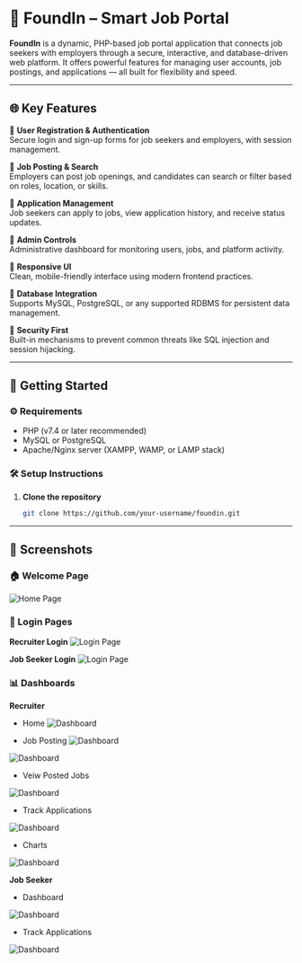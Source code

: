 # 💼 FoundIn – Smart Job Portal

**FoundIn** is a dynamic, PHP-based job portal application that connects job seekers with employers through a secure, interactive, and database-driven web platform. It offers powerful features for managing user accounts, job postings, and applications — all built for flexibility and speed.

---

## 🌐 Key Features

🔹 **User Registration & Authentication**  
Secure login and sign-up forms for job seekers and employers, with session management.

🔹 **Job Posting & Search**  
Employers can post job openings, and candidates can search or filter based on roles, location, or skills.

🔹 **Application Management**  
Job seekers can apply to jobs, view application history, and receive status updates.

🔹 **Admin Controls**  
Administrative dashboard for monitoring users, jobs, and platform activity.

🔹 **Responsive UI**  
Clean, mobile-friendly interface using modern frontend practices.

🔹 **Database Integration**  
Supports MySQL, PostgreSQL, or any supported RDBMS for persistent data management.

🔹 **Security First**  
Built-in mechanisms to prevent common threats like SQL injection and session hijacking.

---

## 🚀 Getting Started

### ⚙️ Requirements

- PHP (v7.4 or later recommended)  
- MySQL or PostgreSQL  
- Apache/Nginx server (XAMPP, WAMP, or LAMP stack)

### 🛠️ Setup Instructions

1. **Clone the repository**
   ```bash
   git clone https://github.com/your-username/foundin.git

--- 
## 📸 Screenshots

### 🏠 Welcome Page
![Home Page](assests/screenshots/Welcom_page.jpg)

### 🔐 Login Pages
**Recruiter Login**
![Login Page](assests/screenshots/Recruiter_login_page.jpg)


**Job Seeker Login**
![Login Page](assests/screenshots/Jobseeker_login_page.jpg)

### 📊 Dashboards
**Recruiter**
- Home
![Dashboard](assests/screenshots/Recruiter_Home_page.jpg)

- Job Posting
![Dashboard](assests/screenshots/Recruiter_job_post_1.jpg)


![Dashboard](assests/screenshots/Recruiter_job_post_2.jpg)

- Veiw Posted Jobs

![Dashboard](assests/screenshots/Recruiter_posted_jobs.jpg)

- Track Applications

![Dashboard](assests/screenshots/Recruiter_track_applications.jpg)

- Charts

![Dashboard](assests/screenshots/Recruiter_charts.jpg)


**Job Seeker**
- Dashboard

![Dashboard](assests/screenshots/Jobseeker_joblisting.jpg)

- Track Applications

![Dashboard](assests/screenshots/Jobseeker_track_applications.jpg)











